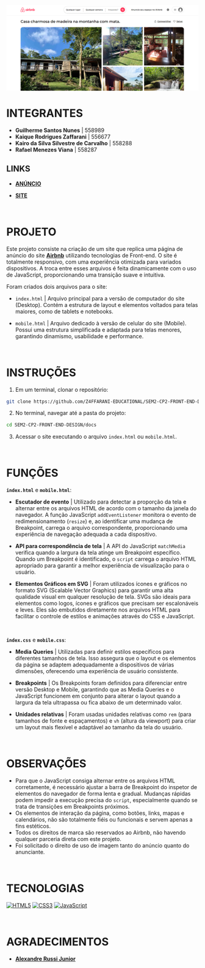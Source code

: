 ![banner](./docs/assets/banner.png)

# INTEGRANTES
- **Guilherme Santos Nunes** | 558989
- **Kaique Rodrigues Zaffarani** | 556677
- **Kairo da Silva Silvestre de Carvalho** | 558288
- **Rafael Menezes Viana** | 558287

## LINKS
- **[ANÚNCIO](https://www.airbnb.com.br/rooms/43811303?source_impression_id=p3_1725563193_P3JqSKx1Z7hlryIk&check_in=2024-10-01&guests=1&adults=1&check_out=2024-10-06)**

- **[SITE](https://z4ffarani-educational.github.io/SEM2-CP2-FRONT-END-DESIGN/)**

<br>

# PROJETO
Este projeto consiste na criação de um site que replica uma página de anúncio do site **[Airbnb](https://www.airbnb.com.br)** utilizando tecnologias de Front-end. O site é totalmente responsivo, com uma experiência otimizada para variados dispositivos. A troca entre esses arquivos é feita dinamicamente com o uso de JavaScript, proporcionando uma transição suave e intuitiva.

Foram criados dois arquivos para o site:

- `index.html` | Arquivo principal para a versão de computador do site (Desktop). Contém a estrutura de layout e elementos voltados para telas maiores, como de tablets e notebooks.

- `mobile.html` | Arquivo dedicado à versão de celular do site (Mobile). Possui uma estrutura simplificada e adaptada para telas menores, garantindo dinamismo, usabilidade e performance.
  
<br>

# INSTRUÇÕES
1. Em um terminal, clonar o repositório:
```bash
git clone https://github.com/Z4FFARANI-EDUCATIONAL/SEM2-CP2-FRONT-END-DESIGN.git
```

2. No terminal, navegar até a pasta do projeto:
```bash
cd SEM2-CP2-FRONT-END-DESIGN/docs
```

3. Acessar o site executando o arquivo `index.html` ou `mobile.html`.

<br>

# FUNÇÕES

**`index.html`** e **`mobile.html`**:
- **Escutador de evento** | Utilizado para detectar a proporção da tela e alternar entre os arquivos HTML de acordo com o tamanho da janela do navegador. A função JavaScript `addEventListener` monitora o evento de redimensionamento (`resize`) e, ao identificar uma mudança de Breakpoint, carrega o arquivo correspondente, proporcionando uma experiência de navegação adequada a cada dispositivo.

- **API para correspondência de tela** | A API do JavaScript `matchMedia` verifica quando a largura da tela atinge um Breakpoint específico. Quando um Breakpoint é identificado, o `script` carrega o arquivo HTML apropriado para garantir a melhor experiência de visualização para o usuário.

- **Elementos Gráficos em SVG** | Foram utilizados ícones e gráficos no formato SVG (Scalable Vector Graphics) para garantir uma alta qualidade visual em qualquer resolução de tela. SVGs são ideais para elementos como logos, ícones e gráficos que precisam ser escalonáveis e leves. Eles são embutidos diretamente nos arquivos HTML para facilitar o controle de estilos e animações através do CSS e JavaScript.

<br>

**`index.css`** e **`mobile.css`**:
- **Media Queries** | Utilizadas para definir estilos específicos para diferentes tamanhos de tela. Isso assegura que o layout e os elementos da página se adaptem adequadamente a dispositivos de várias dimensões, oferecendo uma experiência de usuário consistente.

- **Breakpoints** | Os Breakpoints foram definidos para diferenciar entre versão Desktop e Mobile, garantindo que as Media Queries e o JavaScript funcionem em conjunto para alterar o layout quando a largura da tela ultrapassa ou fica abaixo de um determinado valor.

- **Unidades relativas** | Foram usadas unidades relativas como `rem` (para tamanhos de fonte e espaçamentos) e `vh` (altura da viewport) para criar um layout mais flexível e adaptável ao tamanho da tela do usuário.

<br>

# OBSERVAÇÕES
- Para que o JavaScript consiga alternar entre os arquivos HTML corretamente, é necessário ajustar a barra de Breakpoint do inspetor de elementos do navegador de forma lenta e gradual. Mudanças rápidas podem impedir a execução precisa do `script`, especialmente quando se trata de transições em Breakpoints próximos.
- Os elementos de interação da página, como botões, links, mapas e calendários, não são totalmente fiéis ou funcionais e servem apenas a fins estéticos.
- Todos os direitos de marca são reservados ao Airbnb, não havendo qualquer parceria direta com este projeto.
- Foi solicitado o direito de uso de imagem tanto do anúncio quanto do anunciante.

<br>

# TECNOLOGIAS
[![HTML5](https://img.shields.io/badge/html5-%23E34F26.svg?style=for-the-badge&logo=html5&logoColor=white)](https://developer.mozilla.org/pt-BR/docs/Web/HTML)
[![CSS3](https://img.shields.io/badge/css3-%231572B6.svg?style=for-the-badge&logo=css3&logoColor=white)](https://developer.mozilla.org/pt-BR/docs/Web/CSS)
[![JavaScript](https://img.shields.io/badge/javascript-%23323330.svg?style=for-the-badge&logo=javascript&logoColor=%23F7DF1E)](https://developer.mozilla.org/pt-BR/docs/Web/JavaScript)

<br>

# AGRADECIMENTOS
- **[Alexandre Russi Junior](https://github.com/alexandrerussi)**
